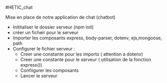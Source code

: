 #HETIC_chat

Mise en place de notre application de chat (chatbot)

- Inititaliser le dossier serveur (npm init)
- créer un ficheir pour le serveur
- Importer les composants express, body-parser, dotenv, ejs,mongoose, path
- Configurer le fichier serveur : 
    - Creer une constante pour les imports ( attention a dotenv)
    - Creer une constante pour le serveur ( utilisation de la fonction express())
    - Confiigurer les composants 
    - Lancer le serveur
